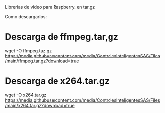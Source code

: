 Librerias de video para Raspberry.
en tar.gz

Como descargarlos:

# Descarga de ffmpeg.tar,gz
wget -O ffmpeg.taz.gz https://media.githubusercontent.com/media/ControlesInteligentesSAS/Files/main/ffmpeg.tar.gz?download=true

# Descarga de x264.tar.gz
wget -O x264.tar.gz https://media.githubusercontent.com/media/ControlesInteligentesSAS/Files/main/x264.tar.gz?download=true

